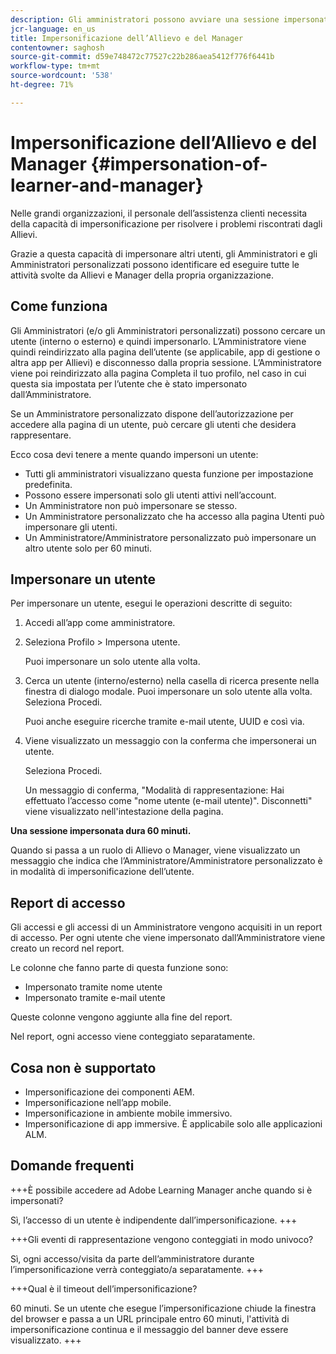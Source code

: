 ```yaml
---
description: Gli amministratori possono avviare una sessione impersonata, vale a dire una sessione in cui possono accedere nel proprio account per conto di qualsiasi utente nei ruoli Allievo e Manager.
jcr-language: en_us
title: Impersonificazione dell’Allievo e del Manager
contentowner: saghosh
source-git-commit: d59e748472c77527c22b286aea5412f776f6441b
workflow-type: tm+mt
source-wordcount: '538'
ht-degree: 71%

---
```




# Impersonificazione dell’Allievo e del Manager {#impersonation-of-learner-and-manager}

Nelle grandi organizzazioni, il personale dell’assistenza clienti necessita della capacità di impersonificazione per risolvere i problemi riscontrati dagli Allievi.

Grazie a questa capacità di impersonare altri utenti, gli Amministratori e gli Amministratori personalizzati possono identificare ed eseguire tutte le attività svolte da Allievi e Manager della propria organizzazione.

## Come funziona

Gli Amministratori (e/o gli Amministratori personalizzati) possono cercare un utente (interno o esterno) e quindi impersonarlo. L’Amministratore viene quindi reindirizzato alla pagina dell’utente (se applicabile, app di gestione o altra app per Allievi) e disconnesso dalla propria sessione. L’Amministratore viene poi reindirizzato alla pagina Completa il tuo profilo, nel caso in cui questa sia impostata per l’utente che è stato impersonato dall’Amministratore.

Se un Amministratore personalizzato dispone dell’autorizzazione per accedere alla pagina di un utente, può cercare gli utenti che desidera rappresentare.

Ecco cosa devi tenere a mente quando impersoni un utente:

* Tutti gli amministratori visualizzano questa funzione per impostazione predefinita.
* Possono essere impersonati solo gli utenti attivi nell’account.
* Un Amministratore non può impersonare se stesso.
* Un Amministratore personalizzato che ha accesso alla pagina Utenti può impersonare gli utenti.
* Un Amministratore/Amministratore personalizzato può impersonare un altro utente solo per 60 minuti.

## Impersonare un utente

Per impersonare un utente, esegui le operazioni descritte di seguito:

1. Accedi all’app come amministratore.
1. Seleziona Profilo > Impersona utente.

   Puoi impersonare un solo utente alla volta.

1. Cerca un utente (interno/esterno) nella casella di ricerca presente nella finestra di dialogo modale. Puoi impersonare un solo utente alla volta. Seleziona Procedi.

   Puoi anche eseguire ricerche tramite e-mail utente, UUID e così via.

1. Viene visualizzato un messaggio con la conferma che impersonerai un utente.

   Seleziona Procedi.

   Un messaggio di conferma, &quot;Modalità di rappresentazione: Hai effettuato l’accesso come &quot;nome utente (e-mail utente)&quot;. Disconnetti&quot; viene visualizzato nell&#39;intestazione della pagina.

**Una sessione impersonata dura 60 minuti.**

Quando si passa a un ruolo di Allievo o Manager, viene visualizzato un messaggio che indica che l’Amministratore/Amministratore personalizzato è in modalità di impersonificazione dell’utente.

## Report di accesso

Gli accessi e gli accessi di un Amministratore vengono acquisiti in un report di accesso. Per ogni utente che viene impersonato dall’Amministratore viene creato un record nel report.

Le colonne che fanno parte di questa funzione sono:

* Impersonato tramite nome utente
* Impersonato tramite e-mail utente

Queste colonne vengono aggiunte alla fine del report.

Nel report, ogni accesso viene conteggiato separatamente.

## Cosa non è supportato

* Impersonificazione dei componenti AEM.
* Impersonificazione nell’app mobile.
* Impersonificazione in ambiente mobile immersivo.
* Impersonificazione di app immersive. È applicabile solo alle applicazioni ALM.

## Domande frequenti

+++È possibile accedere ad Adobe Learning Manager anche quando si è impersonati?

Sì, l’accesso di un utente è indipendente dall’impersonificazione.
+++

+++Gli eventi di rappresentazione vengono conteggiati in modo univoco?

Sì, ogni accesso/visita da parte dell’amministratore durante l’impersonificazione verrà conteggiato/a separatamente.
+++

+++Qual è il timeout dell’impersonificazione?

60 minuti. Se un utente che esegue l’impersonificazione chiude la finestra del browser e passa a un URL principale entro 60 minuti, l&#39;attività di impersonificazione continua e il messaggio del banner deve essere visualizzato.
+++
